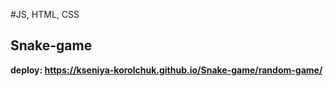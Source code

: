 #JS, HTML, CSS

## Snake-game
**deploy: https://kseniya-korolchuk.github.io/Snake-game/random-game/**

